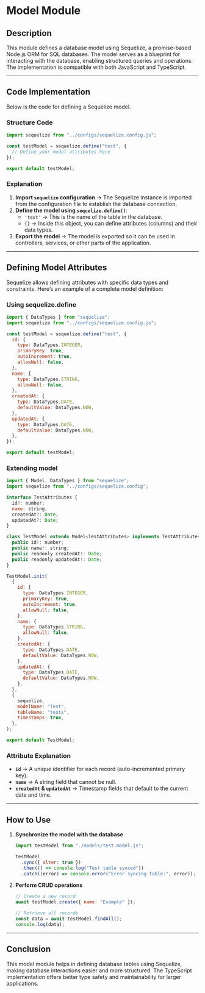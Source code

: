 # Model Module

## Description

This module defines a database model using Sequelize, a promise-based Node.js ORM for SQL databases. The model serves as a blueprint for interacting with the database, enabling structured queries and operations. The implementation is compatible with both JavaScript and TypeScript.

---

## Code Implementation

Below is the code for defining a Sequelize model.

### Structure Code

```javascript
import sequelize from "../configs/sequelize.config.js";

const testModel = sequelize.define("test", {
  // Define your model attributes here
});

export default testModel;
```

### Explanation

1. **Import `sequelize` configuration** → The Sequelize instance is imported from the configuration file to establish the database connection.
2. **Define the model using `sequelize.define()`**:
   - `'test'` → This is the name of the table in the database.
   - `{}` → Inside this object, you can define attributes (columns) and their data types.
3. **Export the model** → The model is exported so it can be used in controllers, services, or other parts of the application.

---

## Defining Model Attributes

Sequelize allows defining attributes with specific data types and constraints. Here’s an example of a complete model definition:

### Using sequelize.define

```javascript
import { DataTypes } from "sequelize";
import sequelize from "../configs/sequelize.config.js";

const testModel = sequelize.define("test", {
  id: {
    type: DataTypes.INTEGER,
    primaryKey: true,
    autoIncrement: true,
    allowNull: false,
  },
  name: {
    type: DataTypes.STRING,
    allowNull: false,
  },
  createdAt: {
    type: DataTypes.DATE,
    defaultValue: DataTypes.NOW,
  },
  updatedAt: {
    type: DataTypes.DATE,
    defaultValue: DataTypes.NOW,
  },
});

export default testModel;
```

### Extending model

```javascript
import { Model, DataTypes } from "sequelize";
import sequelize from "../configs/sequelize.config";

interface TestAttributes {
  id?: number;
  name: string;
  createdAt?: Date;
  updatedAt?: Date;
}

class TestModel extends Model<TestAttributes> implements TestAttributes {
  public id!: number;
  public name!: string;
  public readonly createdAt!: Date;
  public readonly updatedAt!: Date;
}

TestModel.init(
  {
    id: {
      type: DataTypes.INTEGER,
      primaryKey: true,
      autoIncrement: true,
      allowNull: false,
    },
    name: {
      type: DataTypes.STRING,
      allowNull: false,
    },
    createdAt: {
      type: DataTypes.DATE,
      defaultValue: DataTypes.NOW,
    },
    updatedAt: {
      type: DataTypes.DATE,
      defaultValue: DataTypes.NOW,
    },
  },
  {
    sequelize,
    modelName: "Test",
    tableName: "tests",
    timestamps: true,
  },
);

export default TestModel;
```

### Attribute Explanation

- **`id`** → A unique identifier for each record (auto-incremented primary key).
- **`name`** → A string field that cannot be null.
- **`createdAt` & `updatedAt`** → Timestamp fields that default to the current date and time.

---

## How to Use

1. **Synchronize the model with the database**

   ```javascript
   import testModel from "./models/test.model.js";

   testModel
     .sync({ alter: true })
     .then(() => console.log("Test table synced"))
     .catch((error) => console.error("Error syncing table:", error));
   ```

2. **Perform CRUD operations**

   ```javascript
   // Create a new record
   await testModel.create({ name: "Example" });

   // Retrieve all records
   const data = await testModel.findAll();
   console.log(data);
   ```

---

## Conclusion

This model module helps in defining database tables using Sequelize, making database interactions easier and more structured. The TypeScript implementation offers better type safety and maintainability for larger applications.
